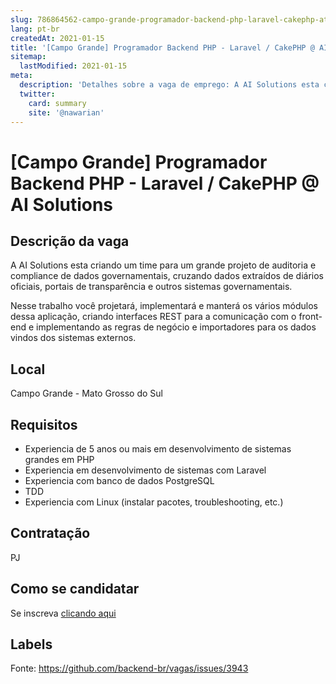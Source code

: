 ```yaml
---
slug: 786864562-campo-grande-programador-backend-php-laravel-cakephp-at-ai-solutions
lang: pt-br
createdAt: 2021-01-15
title: '[Campo Grande] Programador Backend PHP - Laravel / CakePHP @ AI Solutions - Vaga de Emprego'
sitemap:
  lastModified: 2021-01-15
meta:
  description: 'Detalhes sobre a vaga de emprego: A AI Solutions esta criando um time para um grande projeto de auditoria e compliance de dados governamentais, cruzando dados extraídos de diários oficiais, portais de transparência e outros sistemas governamentais. Nesse trabalho você projetará, implementará e manterá os vários módulos dessa aplicação, criando interfaces REST para a comunicação com o front-end e implementando as regras de negócio e importadores para os dados vindos dos sistemas externos.'
  twitter:
    card: summary
    site: '@nawarian'
---
```


# [Campo Grande] Programador Backend PHP - Laravel / CakePHP @ AI Solutions

## Descrição da vaga

A AI Solutions esta criando um time para um grande projeto de auditoria e compliance de dados governamentais, cruzando dados extraídos de diários oficiais, portais de transparência e outros sistemas governamentais.

Nesse trabalho você projetará, implementará  e manterá os vários módulos dessa aplicação, criando interfaces REST para a comunicação com o front-end e implementando as regras de negócio e importadores para os dados vindos dos sistemas externos.

## Local

Campo Grande - Mato Grosso do Sul

## Requisitos

* Experiencia de 5 anos ou mais em desenvolvimento de sistemas grandes em PHP
* Experiencia em desenvolvimento de sistemas com Laravel
* Experiencia com banco de dados PostgreSQL
* TDD
* Experiencia com Linux (instalar pacotes, troubleshooting, etc.)

## Contratação

PJ

## Como se candidatar

Se inscreva [clicando aqui](https://www.pyjobs.com.br/job/1991)

## Labels



Fonte: https://github.com/backend-br/vagas/issues/3943